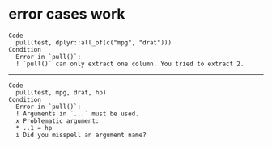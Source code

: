# error cases work

    Code
      pull(test, dplyr::all_of(c("mpg", "drat")))
    Condition
      Error in `pull()`:
      ! `pull()` can only extract one column. You tried to extract 2.

---

    Code
      pull(test, mpg, drat, hp)
    Condition
      Error in `pull()`:
      ! Arguments in `...` must be used.
      x Problematic argument:
      * ..1 = hp
      i Did you misspell an argument name?

